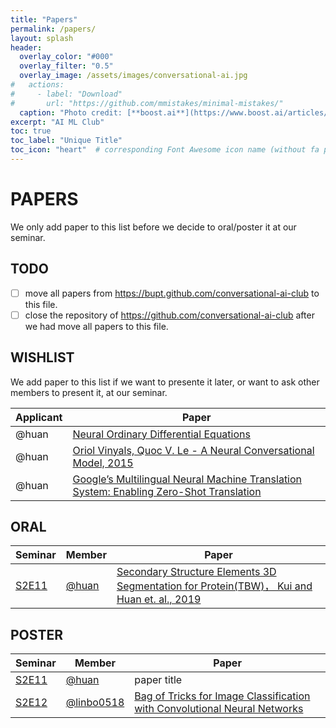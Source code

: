 ```yaml
---
title: "Papers"
permalink: /papers/
layout: splash
header:
  overlay_color: "#000"
  overlay_filter: "0.5"
  overlay_image: /assets/images/conversational-ai.jpg
#   actions:
#     - label: "Download"
#       url: "https://github.com/mmistakes/minimal-mistakes/"
  caption: "Photo credit: [**boost.ai**](https://www.boost.ai/articles/2018/10/17/six-ways-conversational-ai-will-enhance-your-company)"
excerpt: "AI ML Club"
toc: true
toc_label: "Unique Title"
toc_icon: "heart"  # corresponding Font Awesome icon name (without fa prefix)
---
```


# PAPERS

We only add paper to this list before we decide to oral/poster it at our seminar.

## TODO

- [ ] move all papers from <https://bupt.github.com/conversational-ai-club> to this file.
- [ ] close the repository of https://github.com/conversational-ai-club after we had move all papers to this file.

## WISHLIST

We add paper to this list if we want to presente it later, or want to ask other members to present it, at our seminar.

| Applicant | Paper |
| --------- | ----- |
| @huan | [Neural Ordinary Differential Equations](https://arxiv.org/abs/1806.07366) |
| @huan | [Oriol Vinyals, Quoc V. Le - A Neural Conversational Model, 2015](https://arxiv.org/pdf/1506.05869.pdf) |
| @huan | [Google’s Multilingual Neural Machine Translation System: Enabling Zero-Shot Translation](https://arxiv.org/pdf/1611.04558.pdf) |


## ORAL

| Seminar | Member | Paper |
| ------- | ------ | ----- |
| [S2E11](https://ai-ml.club/events/seminar-meeting-minutes-2-11/) | [@huan](https://github.com/huan) | [Secondary Structure Elements 3D Segmentation for Protein(TBW)， Kui and Huan et. al., 2019](https://github.com/huan/sse-3d-seg) |

## POSTER

| Seminar | Member | Paper |
| ------- | ------ | ----- |
| [S2E11](https://ai-ml.club/events/seminar-meeting-minutes-2-11/) | [@huan](https://github.com/huan) | paper title |
| [S2E12](https://ai-ml.club/events/seminar-meeting-minutes-2-12/) | [@linbo0518](https://github.com/linbo0518) | [Bag of Tricks for Image Classification with Convolutional Neural Networks](https://arxiv.org/abs/1812.01187) |
